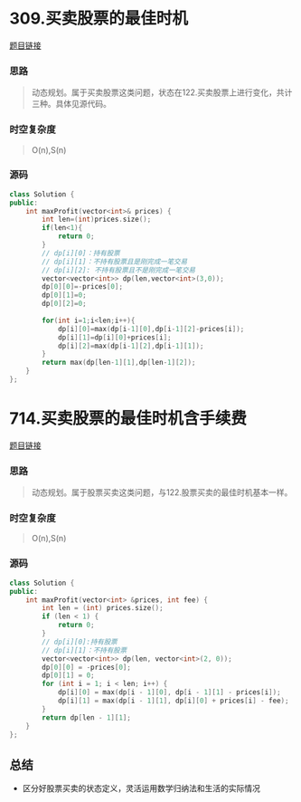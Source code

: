 # 309.买卖股票的最佳时机

[题目链接](https://leetcode.cn/problems/best-time-to-buy-and-sell-stock-with-cooldown/description/)

### 思路

> 动态规划。属于买卖股票这类问题，状态在122.买卖股票上进行变化，共计三种。具体见源代码。

### 时空复杂度

> O(n),S(n)

### 源码

```C++
class Solution {
public:
    int maxProfit(vector<int>& prices) {
        int len=(int)prices.size();
        if(len<1){
            return 0;
        }
        // dp[i][0]：持有股票
        // dp[i][1]：不持有股票且是刚完成一笔交易
        // dp[i][2]: 不持有股票且不是刚完成一笔交易
        vector<vector<int>> dp(len,vector<int>(3,0));
        dp[0][0]=-prices[0];
        dp[0][1]=0;
        dp[0][2]=0;
        
        for(int i=1;i<len;i++){
            dp[i][0]=max(dp[i-1][0],dp[i-1][2]-prices[i]);
            dp[i][1]=dp[i][0]+prices[i];
            dp[i][2]=max(dp[i-1][2],dp[i-1][1]);
        }
        return max(dp[len-1][1],dp[len-1][2]);
    }
};
```

# 714.买卖股票的最佳时机含手续费

[题目链接](https://leetcode.cn/problems/best-time-to-buy-and-sell-stock-with-transaction-fee/description/)

### 思路

> 动态规划。属于股票买卖这类问题，与122.股票买卖的最佳时机基本一样。

### 时空复杂度

> O(n),S(n)

### 源码

```C++
class Solution {
public:
    int maxProfit(vector<int> &prices, int fee) {
        int len = (int) prices.size();
        if (len < 1) {
            return 0;
        }
        // dp[i][0]:持有股票
        // dp[i][1]：不持有股票
        vector<vector<int>> dp(len, vector<int>(2, 0));
        dp[0][0] = -prices[0];
        dp[0][1] = 0;
        for (int i = 1; i < len; i++) {
            dp[i][0] = max(dp[i - 1][0], dp[i - 1][1] - prices[i]);
            dp[i][1] = max(dp[i - 1][1], dp[i][0] + prices[i] - fee);
        }
        return dp[len - 1][1];
    }
};
```

## 总结

* 区分好股票买卖的状态定义，灵活运用数学归纳法和生活的实际情况
